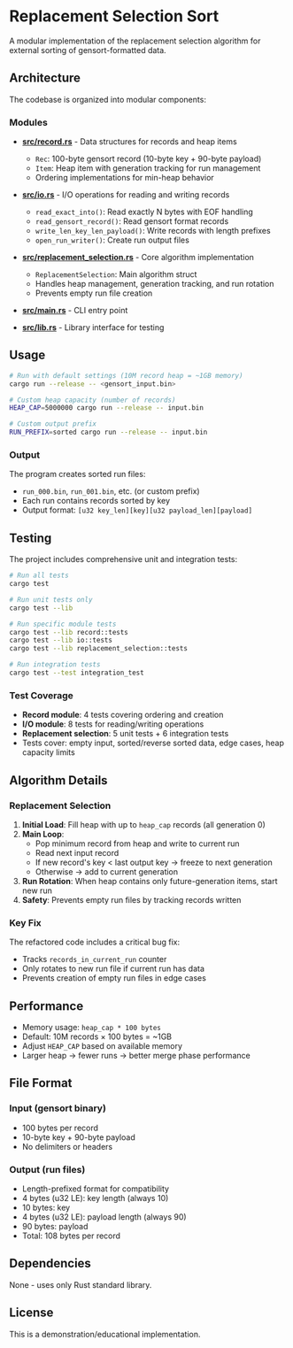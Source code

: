 # Replacement Selection Sort

A modular implementation of the replacement selection algorithm for external sorting of gensort-formatted data.

## Architecture

The codebase is organized into modular components:

### Modules

- **[src/record.rs](src/record.rs)** - Data structures for records and heap items
  - `Rec`: 100-byte gensort record (10-byte key + 90-byte payload)
  - `Item`: Heap item with generation tracking for run management
  - Ordering implementations for min-heap behavior

- **[src/io.rs](src/io.rs)** - I/O operations for reading and writing records
  - `read_exact_into()`: Read exactly N bytes with EOF handling
  - `read_gensort_record()`: Read gensort format records
  - `write_len_key_len_payload()`: Write records with length prefixes
  - `open_run_writer()`: Create run output files

- **[src/replacement_selection.rs](src/replacement_selection.rs)** - Core algorithm implementation
  - `ReplacementSelection`: Main algorithm struct
  - Handles heap management, generation tracking, and run rotation
  - Prevents empty run file creation

- **[src/main.rs](src/main.rs)** - CLI entry point
- **[src/lib.rs](src/lib.rs)** - Library interface for testing

## Usage

```bash
# Run with default settings (10M record heap = ~1GB memory)
cargo run --release -- <gensort_input.bin>

# Custom heap capacity (number of records)
HEAP_CAP=5000000 cargo run --release -- input.bin

# Custom output prefix
RUN_PREFIX=sorted cargo run --release -- input.bin
```

### Output

The program creates sorted run files:
- `run_000.bin`, `run_001.bin`, etc. (or custom prefix)
- Each run contains records sorted by key
- Output format: `[u32 key_len][key][u32 payload_len][payload]`

## Testing

The project includes comprehensive unit and integration tests:

```bash
# Run all tests
cargo test

# Run unit tests only
cargo test --lib

# Run specific module tests
cargo test --lib record::tests
cargo test --lib io::tests
cargo test --lib replacement_selection::tests

# Run integration tests
cargo test --test integration_test
```

### Test Coverage

- **Record module**: 4 tests covering ordering and creation
- **I/O module**: 8 tests for reading/writing operations
- **Replacement selection**: 5 unit tests + 6 integration tests
- Tests cover: empty input, sorted/reverse sorted data, edge cases, heap capacity limits

## Algorithm Details

### Replacement Selection

1. **Initial Load**: Fill heap with up to `heap_cap` records (all generation 0)
2. **Main Loop**:
   - Pop minimum record from heap and write to current run
   - Read next input record
   - If new record's key < last output key → freeze to next generation
   - Otherwise → add to current generation
3. **Run Rotation**: When heap contains only future-generation items, start new run
4. **Safety**: Prevents empty run files by tracking records written

### Key Fix

The refactored code includes a critical bug fix:
- Tracks `records_in_current_run` counter
- Only rotates to new run file if current run has data
- Prevents creation of empty run files in edge cases

## Performance

- Memory usage: `heap_cap * 100 bytes`
- Default: 10M records × 100 bytes = ~1GB
- Adjust `HEAP_CAP` based on available memory
- Larger heap → fewer runs → better merge phase performance

## File Format

### Input (gensort binary)
- 100 bytes per record
- 10-byte key + 90-byte payload
- No delimiters or headers

### Output (run files)
- Length-prefixed format for compatibility
- 4 bytes (u32 LE): key length (always 10)
- 10 bytes: key
- 4 bytes (u32 LE): payload length (always 90)
- 90 bytes: payload
- Total: 108 bytes per record

## Dependencies

None - uses only Rust standard library.

## License

This is a demonstration/educational implementation.
